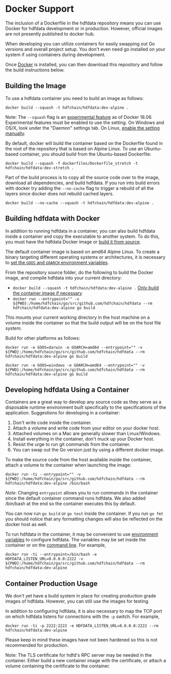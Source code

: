 # Docker Support

The inclusion of a Dockerfile in the hdfdata repository means you can use Docker
for hdfdata development or in production. However, official images are not
presently published to docker hub.

When developing you can utilize containers for easily swapping out Go versions
and overall project setup. You don't even need go installed on your system if
using containers during development.

Once [Docker](https://docs.docker.com/install/) is installed, you can then
download this repository and follow the build instructions below.

## Building the Image

To use a hdfdata container you need to build an image as follows:

`docker build --squash -t hdfchain/hdfdata:dev-alpine .`

Note: The `--squash` flag is an [experimental
feature](https://docs.docker.com/engine/reference/commandline/image_build/) as
of Docker 18.06. Experimental features must be enabled to use the setting. On
Windows and OS/X, look under the "Daemon" settings tab. On Linux, [enable the
setting manually](https://github.com/docker/cli/blob/master/experimental/README.md).

By default, docker will build the container based on the Dockerfile found in the
root of the repository that is based on Alpine Linux. To use an Ubuntu-based
container, you should build from the Ubuntu-based Dockerfile:

`docker build --squash -f dockerfiles/Dockerfile_stretch -t hdfchain/hdfdata:dev-stretch .`

Part of the build process is to copy all the source code over to the image,
download all dependencies, and build hdfdata. If you run into build errors with
docker try adding the `--no-cache` flag to trigger a rebuild of all the layers
since docker does not rebuild cached layers.

`docker build --no-cache --squash -t hdfchain/hdfdata:dev-alpine .`

## Building hdfdata with Docker

In addition to running hdfdata in a container, you can also build hdfdata inside
a container and copy the executable to another system. To do this, you must have
the hdfdata Docker image or [build it from source](#building-the-image).

The default container image is based on amd64 Alpine Linux. To create a binary
targeting different operating systems or architectures, it is necessary to [set
the `GOOS` and `GOARCH` environment variables](https://golang.org/doc/install/source#environment).

From the repository source folder, do the following to build the Docker image,
and compile hdfdata into your current directory:

- `docker build --squash -t hdfchain/hdfdata:dev-alpine .` [Only build the container image if necessary](#building-the-image)
- `docker run --entrypoint="" -v ${PWD}:/home/hdfchain/go/src/github.com/hdfchain/hdfdata --rm hdfchain/hdfdata:dev-alpine go build`

This mounts your current working directory in the host machine on a volume
inside the container so that the build output will be on the host file system.

Build for other platforms as follows:

`docker run -e GOOS=darwin -e GOARCH=amd64 --entrypoint="" -v ${PWD}:/home/hdfchain/go/src/github.com/hdfchain/hdfdata --rm hdfchain/hdfdata:dev-alpine go build`

`docker run -e GOOS=windows -e GOARCH=amd64 --entrypoint="" -v ${PWD}:/home/hdfchain/go/src/github.com/hdfchain/hdfdata --rm hdfchain/hdfdata:dev-alpine go build`

## Developing hdfdata Using a Container

Containers are a great way to develop any source code as they serve as a
disposable runtime environment built specifically to the specifications of the
application. Suggestions for developing in a container:

1. Don't write code inside the container.
2. Attach a volume and write code from your editor on your docker host.
3. Attached volumes on a Mac are generally slower than Linux/Windows.
4. Install everything in the container, don't muck up your Docker host.
5. Resist the urge to run git commands from the container.
6. You can swap out the Go version just by using a different docker image.

To make the source code from the host available inside the container, attach a
volume to the container when launching the image:

`docker run -ti --entrypoint="" -v ${PWD}:/home/hdfchain/go/src/github.com/hdfchain/hdfdata --rm hdfchain/hdfdata:dev-alpine /bin/bash`

_Note_: Changing `entrypoint` allows you to run commands in the container since
the default container command runs hdfdata. We also added /bin/bash at the
end so the container executes this by default.

You can now run `go build` or `go test` inside the container. If you run `go fmt`
you should notice that any formatting changes will also be reflected on the
docker host as well.

To run hdfdata in the container, it may be convenient to use [environment
variables](#using-configuration-environment-variables) to configure hdfdata. The
variables may be set inside the container or on the [command
line](https://docs.docker.com/engine/reference/run/#env-environment-variables).
For example,

`docker run -ti --entrypoint=/bin/bash -e HDFDATA_LISTEN_URL=0.0.0.0:2222 -v ${PWD}:/home/hdfchain/go/src/github.com/hdfchain/hdfdata --rm hdfchain/hdfdata:dev-alpine`

## Container Production Usage

We don't yet have a build system in place for creating production grade images
of hdfdata. However, you can still use the images for testing.

In addition to configuring hdfdata, it is also necessary to map the TCP port on
which hdfdata listens for connections with the `-p` switch. For example,

`docker run -ti -p 2222:2222 -e HDFDATA_LISTEN_URL=0.0.0.0:2222 --rm hdfchain/hdfdata:dev-alpine`

Please keep in mind these images have not been hardened so this is not
recommended for production.

Note: The TLS certificate for hdfd's RPC server may be needed in the container.
Either build a new container image with the certificate, or attach a volume
containing the certificate to the container.
